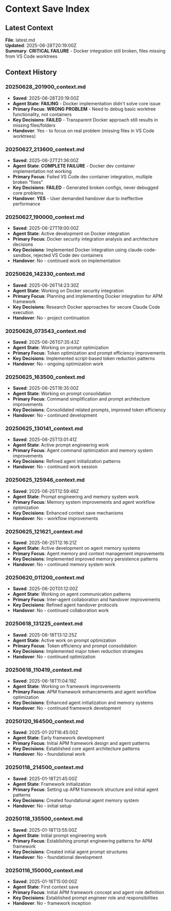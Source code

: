 # Context Save Index

## Latest Context

**File**: latest.md  
**Updated**: 2025-06-28T20:19:00Z  
**Summary**: **CRITICAL FAILURE** - Docker integration still broken, files missing from VS Code worktrees

## Context History

### 20250628_201900_context.md

- **Saved**: 2025-06-28T20:19:00Z
- **Agent State**: **FAILING** - Docker implementation didn't solve core issue
- **Primary Focus**: **WRONG PROBLEM** - Need to debug basic worktree functionality, not containers
- **Key Decisions**: **FAILED** - Transparent Docker approach still results in missing files/folders
- **Handover**: Yes - to focus on real problem (missing files in VS Code worktrees)

### 20250627_213600_context.md

- **Saved**: 2025-06-27T21:36:00Z
- **Agent State**: **COMPLETE FAILURE** - Docker dev container implementation not working
- **Primary Focus**: Failed VS Code dev container integration, multiple broken "fixes"
- **Key Decisions**: **FAILED** - Generated broken configs, never debugged core problems
- **Handover**: **YES** - User demanded handover due to ineffective performance

### 20250627_190000_context.md

- **Saved**: 2025-06-27T19:00:00Z
- **Agent State**: Active development on Docker integration
- **Primary Focus**: Docker security integration analysis and architecture decisions
- **Key Decisions**: Implemented Docker integration using claude-code-sandbox, rejected VS Code dev containers
- **Handover**: No - continued work on implementation

### 20250626_142330_context.md

- **Saved**: 2025-06-26T14:23:30Z
- **Agent State**: Working on Docker security integration
- **Primary Focus**: Planning and implementing Docker integration for APM framework  
- **Key Decisions**: Research Docker approaches for secure Claude Code execution
- **Handover**: No - project continuation

### 20250626_073543_context.md

- **Saved**: 2025-06-26T07:35:43Z
- **Agent State**: Working on prompt optimization
- **Primary Focus**: Token optimization and prompt efficiency improvements
- **Key Decisions**: Implemented script-based token reduction patterns
- **Handover**: No - ongoing optimization work

### 20250625_163500_context.md

- **Saved**: 2025-06-25T16:35:00Z
- **Agent State**: Working on prompt consolidation
- **Primary Focus**: Command simplification and prompt architecture improvements
- **Key Decisions**: Consolidated related prompts, improved token efficiency
- **Handover**: No - continued development

### 20250625_130141_context.md

- **Saved**: 2025-06-25T13:01:41Z
- **Agent State**: Active prompt engineering work
- **Primary Focus**: Agent command optimization and memory system improvements
- **Key Decisions**: Refined agent initialization patterns
- **Handover**: No - continued work session

### 20250625_125946_context.md

- **Saved**: 2025-06-25T12:59:46Z
- **Agent State**: Prompt engineering and memory system work
- **Primary Focus**: Memory system improvements and agent workflow optimization
- **Key Decisions**: Enhanced context save mechanisms
- **Handover**: No - workflow improvements

### 20250625_121621_context.md

- **Saved**: 2025-06-25T12:16:21Z
- **Agent State**: Active development on agent memory systems
- **Primary Focus**: Agent memory and context management improvements  
- **Key Decisions**: Implemented improved memory persistence patterns
- **Handover**: No - continued memory system work

### 20250620_011200_context.md

- **Saved**: 2025-06-20T01:12:00Z
- **Agent State**: Working on agent communication patterns
- **Primary Focus**: Inter-agent collaboration and handover improvements
- **Key Decisions**: Refined agent handover protocols
- **Handover**: No - continued collaboration work

### 20250618_131225_context.md

- **Saved**: 2025-06-18T13:12:25Z
- **Agent State**: Active work on prompt optimization
- **Primary Focus**: Token efficiency and prompt consolidation
- **Key Decisions**: Implemented major token reduction strategies
- **Handover**: No - continued optimization

### 20250618_110419_context.md

- **Saved**: 2025-06-18T11:04:19Z
- **Agent State**: Working on framework improvements
- **Primary Focus**: APM framework enhancements and agent workflow optimization
- **Key Decisions**: Enhanced agent initialization and memory systems
- **Handover**: No - continued framework development

### 20250120_164500_context.md

- **Saved**: 2025-01-20T16:45:00Z
- **Agent State**: Early framework development
- **Primary Focus**: Initial APM framework design and agent patterns
- **Key Decisions**: Established core agent architecture patterns
- **Handover**: No - foundational work

### 20250118_214500_context.md

- **Saved**: 2025-01-18T21:45:00Z
- **Agent State**: Framework initialization
- **Primary Focus**: Setting up APM framework structure and initial agent patterns
- **Key Decisions**: Created foundational agent memory system
- **Handover**: No - initial setup

### 20250118_135500_context.md

- **Saved**: 2025-01-18T13:55:00Z
- **Agent State**: Initial prompt engineering work
- **Primary Focus**: Establishing prompt engineering patterns for APM framework
- **Key Decisions**: Created initial agent prompt structures
- **Handover**: No - foundational development

### 20250116_150000_context.md

- **Saved**: 2025-01-16T15:00:00Z
- **Agent State**: First context save
- **Primary Focus**: Initial APM framework concept and agent role definition
- **Key Decisions**: Established prompt engineer role and responsibilities
- **Handover**: No - framework inception